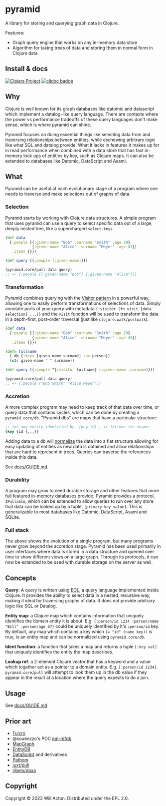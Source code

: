 # pyramid

A library for storing and querying graph data in Clojure.

Features:
* Graph query engine that works on any in-memory data store
* Algorithm for taking trees of data and storing them in normal form in Clojure
  data.

## Install & docs

[![Clojars Project](https://img.shields.io/clojars/v/town.lilac/pyramid.svg)](https://clojars.org/town.lilac/pyramid) [![cljdoc badge](https://cljdoc.org/badge/town.lilac/pyramid)](https://cljdoc.org/d/town.lilac/pyramid/CURRENT)


## Why

Clojure is well known for its graph databases like datomic and datascript which
implement a datalog-like query language. There are contexts where the power vs
performance tradeoffs of these query languages don't make sense, which is where
pyramid can shine.

Pyramid focuses on doing essential things like selecting data from and
traversing relationships between entities, while eschewing arbitrary logic like
what SQL and datalog provide. What it lacks in features it makes up for in read
performance when combined with a data store that has fast in-memory look ups of
entities by key, such as Clojure maps. It can also be extended to databases like
Datomic, DataScript and Asami.


## What

Pyramid can be useful at each evolutionary stage of a program where one needs
to traverse and make selections out of graphs of data.

### Selection

Pyramid starts by working with Clojure data structures. A simple program that
uses pyramid can use a query to select specific data out of a large, deeply
nested tree, like a supercharged `select-keys`.

```clojure
(def data
  {:people [{:given-name "Bob" :surname "Smith" :age 29}
            {:given-name "Alice" :surname "Meyer" :age 43}]
   :items {}})

(def query [{:people [:given-name]}])

(pyramid.core/pull data query)
;; => {:people [{:given-name "Bob"} {:given-name "Alice"}]}
```

### Transformation

Pyramid combines querying with the [Visitor pattern](https://en.wikipedia.org/wiki/Visitor_pattern)
in a powerful way, allowing one to easily perform transformations of selections
of data. Simply annotate parts of your query with metadata
`{:visitor (fn visit [data selection] ,,,)}` and the `visit` function will be
used to transform the data in a depth-first, post-order traversal (just like
`clojure.walk/postwalk`).

```clojure
(def data
  {:people [{:given-name "Bob" :surname "Smith" :age 29}
            {:given-name "Alice" :surname "Meyer" :age 43}]
   :items {}})

(defn fullname
  [_db {:keys [given-name surname] :as person}]
  (str given-name " " surname))

(def query [{:people ^{:visitor fullname} [:given-name :surname]}])

(pyramid.core/pull data query)
;; => {:people ["Bob Smith" "Alice Meyer"]}
 ```

### Accretion

A more complex program may need to keep track of that data over time, or query
data that contains cycles, which can be done by creating a `pyramid.core/db`.
"Pyramid dbs" are maps that have a particular structure:

```clojure
;; for any entity identified by `[key id]`, it follows the shape:
{key {id {,,,}}
```

Adding data to a db will [normalize](https://en.wikipedia.org/wiki/Database_normalization)
the data into a flat structure allowing for easy updating of entities as new
data is obtained and allow relationships that are hard to represent in trees.
Queries can traverse the references inside this data.

See [docs/GUIDE.md](docs/GUIDE.md).

### Durability

A program may grow to need durable storage and other features that more full
featured in-memory databases provide. Pyramid provides a protocol, `IPullable`,
which can be extended to allow queries to run over any store that data can be
looked up by a tuple, `[primary-key value]`. This is generalizable to most
databases like Datomic, DataScript, Asami and SQLite.

### Full stack

The above shows the evolution of a single program, but many programs never grow
beyond the accretion stage. Pyramid has been used primarily in user interfaces
where data is stored in a data structure and queried over time to show different
views on a large graph. Through its protocols, it can now be extended to be used
with durable storage on the server as well.

## Concepts

**Query**: A query is written using [EQL](https://edn-query-language.org/eql/1.0.0/what-is-eql.html),
a query language implemented inside Clojure. It provides the ability to select
data in a nested, recursive way, making it ideal for traversing graphs of data.
It does not provide arbitrary logic like SQL or Datalog.

**Entity map**: a Clojure map which contains information that uniquely identifies
the domain entity it is about. E.g. `{:person/id 1234 :person/name "Bill"
:person/age 67}` could be uniquely identified by it's `:person/id` key. By
default, any map which contains a key which `(= "id" (name key))` is true, is an
entity map and can be normalized using `pyramid.core/db`.

**Ident function**: a function that takes a map and returns a tuple `[:key val]`
that uniquely identifies the entity the map describes.

**Lookup ref**: a 2-element Clojure vector that has a keyword and a value which
together act as a pointer to a domain entity. E.g. `[:person/id 1234]`.
`pyramid.core/pull` will attempt to look them up in the db value if they appear
in the result at a location where the query expects to do a join.

## Usage

See [docs/GUIDE.md](docs/GUIDE.md)

## Prior art

- [Fulcro](https://fulcro.fulcrologic.com/)
- @souenzzo's POC [eql-refdb](https://github.com/souenzzo/eql-refdb)
- [MapGraph](https://github.com/stuartsierra/mapgraph/blob/master/test/com/stuartsierra/mapgraph/compare.clj)
- [EntityDB](https://keechma.com/guides/entitydb/)
- [DataScript](https://github.com/tonsky/datascript/) and derivatives
- [Pathom](https://github.com/wilkerlucio/pathom)
- [juxt/pull](https://github.com/juxt/pull)
- [ribelo/doxa](https://github.com/ribelo/doxa)

## Copyright

Copyright © 2023 Will Acton. Distributed under the EPL 2.0.
